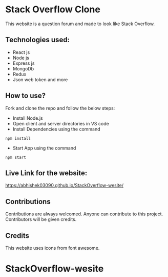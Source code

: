 # Stack Overflow Clone

This website is a question forum and made to look like Stack Overflow.

## Technologies used:

- React js
- Node js
- Express js
- MongoDb
- Redux
- Json web token and more

## How to use?

Fork and clone the repo and follow the below steps:

- Install Node.js
- Open client and server directories in VS code
- Install Dependencies using the command

```
npm install
```

- Start App using the command

```
npm start
```



## Live Link for the website:
https://abhishek03090.github.io/StackOverflow-wesite/


## Contributions

Contributions are always welcomed. Anyone can contribute to this project. Contributors will be given credits.

## Credits

This website uses icons from font awesome.

# StackOverflow-wesite
